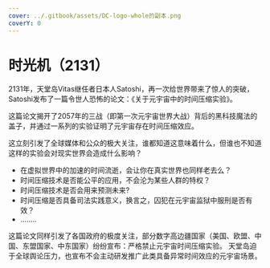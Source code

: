 ```yaml
---
cover: ../.gitbook/assets/DC-logo-whole的副本.png
coverY: 0
---
```


# 时光机（2131）

2131年，天堂岛Vitas继任者日本人Satoshi，再一次给世界带来了惊人的突破，Satoshi发布了一篇令世人恐怖的论文：《关于元宇宙中的时间压缩实验》。



这篇论文揭开了2057年的三战（即第一次元宇宙世界大战）背后的黑科技魔法的盖子，并通过一系列的实验证明了元宇宙存在时间压缩效应。



这立刻引发了全球媒体和公众的极大关注，谁都知道这意味着什么，但谁也不知道这样的实验会对现实世界会造成什么影响？

* 在虚拟世界中的加速的时间流逝，会让你在真实世界也同样老去么？
* 时间压缩技术是否能公平的应用，不会沦为某些人群的特权？
* 时间压缩技术是否会用来预测未来?
* 时间压缩是否具备司法实践意义，换言之，囚犯在元宇宙监狱中服刑是否有效？
* ........



这篇论文同样引发了各国政府的极度关注，部分数字高边疆国家（美国、欧盟、中国、东盟国家、中东国家）纷纷宣布：严格禁止元宇宙时间压缩实验。 天堂岛迫于全球舆论压力，也宣布不会主动研发推广此类具备异常时间效应的元宇宙场景。
